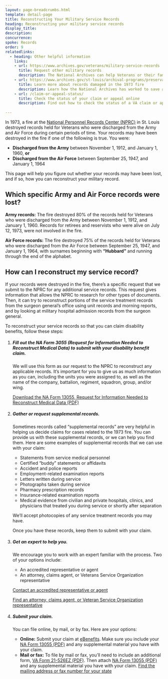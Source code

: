 ```yaml
---
layout: page-breadcrumbs.html
template: detail-page
title: Reconstructing Your Military Service Records
heading: Reconstructing your military service records
display_title: 
description: 
concurrence:
spoke: Records
order: 9 
relatedlinks:
  - heading: Other helpful information
    links:
    - url: https://www.archives.gov/veterans/military-service-records
      title: Request other military records
      description: The National Archives can help Veterans or their family members find some important records related to the Veteran’s service.
    - url: https://www.archives.gov/st-louis/archival-programs/preservation-program/burned-records.html
      title: Learn more about records damaged in the 1973 fire
      description: Learn how the National Archives has worked to save as many records as possible, and how to prevent future fires from damaging records.
    - url: /claim-or-appeal-status/
      title: Check the status of your claim or appeal online 
      description: Find out how to check the status of a VA claim or appeal online.
      
---
```


<div class="va-introtext">

In 1973, a fire at the [National Personnel Records Center (NPRC)](https://www.archives.gov/personnel-records-center/fire-1973) in St. Louis destroyed records held for Veterans who were discharged from the Army and Air Force during certain periods of time. Your records may have been destroyed in the fire if one of the following is true. You were:

- **Discharged from the Army** between November 1, 1912, and January 1, 1960, **or**
- **Discharged from the Air Force** between September 25, 1947, and January 1, 1964 

This page will help you figure out whether your records may have been lost, and if so, how you can reconstruct your military record.

</div>

## Which specific Army and Air Force records were lost?

**Army records:** The fire destroyed 80% of the records held for Veterans who were discharged from the Army between November 1, 1912, and January 1, 1960. Records for retirees and reservists who were alive on July 12, 1973, were not involved in the fire.

**Air Force records:** The fire destroyed 75% of the records held for Veterans who were discharged from the Air Force between September 25, 1947, and January 1, 1964, with surnames beginning with **“Hubbard”** and running through the end of the alphabet.

## How can I reconstruct my service record?

If your records were destroyed in the fire, there’s a specific request that we submit to the NPRC for any additional service records. This request gives information that allows the NPRC to research for other types of documents. Then, it can try to reconstruct portions of the service treatment records from the surgeon general’s office using unit records and morning reports, and by looking at military hospital admission records from the surgeon general.</br>

To reconstruct your service records so that you can claim disability benefits, follow these steps:

<ol class="process">
<li class="process-step list-one">

##### Fill out the NA Form 3055 (Request for Information Needed to Reconstruct Medical Data) to submit with your disability benefit claim. 

We will use this form as our request to the NPRC to reconstruct any applicable records. It’s important for you to give us as much information as you can, including the units you were assigned to, as well as the name of the company, battalion, regiment, squadron, group, and/or wing.</br>

[Download the NA Form 13055, Request for Information Needed to Reconstruct Medical Data (PDF)](https://www.archives.gov/files/st-louis/military-personnel/na-13055-info-2-reconstruct-medical-data.pdf)

</li>

<li class="process-step list-two">
  
##### Gather or request supplemental records. 

Sometimes records called “supplemental records” are very helpful in helping us decide claims for cases related to the 1973 fire. You can provide us with these supplemental records, or we can help you find them. Here are some examples of supplemental records that we can use with your claim:

- Statements from service medical personnel
- Certified “buddy” statements or affidavits
-	Accident and police reports
-	Employment-related examination reports
-	Letters written during service
-	Photographs taken during service
-	Pharmacy prescription records
-	Insurance-related examination reports
-	Medical evidence from civilian and private hospitals, clinics, and physicians that treated you during service or shortly after separation</br>

We’ll accept photocopies of any service treatment records you may have.</br>  

Once you have these records, keep them to submit with your claim.

</li>

<li class="process-step list-three">
  
##### Get an expert to help you. 

We encourage you to work with an expert familiar with the process. Two of your options include:

- An accredited representative or agent
-	An attorney, claims agent, or Veterans Service Organization representative

[Contact an accredited representative or agent](https://www.va.gov/ogc/apps/accreditation/index.asp)

[Find an attorney, claims agent, or Veteran Service Organization representative](https://www.ebenefits.va.gov/ebenefits/about/feature?feature=request-vso-representative)

</li>

<li class="process-step list-four">
  
##### Submit your claim. 

You can file online, by mail, or by fax. Here are your options:

-	**Online:** Submit your claim at [eBenefits](https://www.ebenefits.va.gov/ebenefits/homepage). Make sure you include your [NA Form 13055 (PDF)](https://www.archives.gov/files/st-louis/military-personnel/na-13055-info-2-reconstruct-medical-data.pdf) and any supplemental material you have with your claim.
- **Mail or fax:** To file by mail or fax, you’ll need to include an additional form, [VA Form 21-526EZ (PDF)](https://www.vba.va.gov/pubs/forms/VBA-21-526EZ-ARE.pdf). Then attach [NA Form 13055 (PDF)](https://www.archives.gov/files/st-louis/military-personnel/na-13055-info-2-reconstruct-medical-data.pdf) and any supplemental material you have with your claim. [Find the mailing address or fax number for your state](https://www.benefits.va.gov/compensation/mailingaddresses.asp) 


